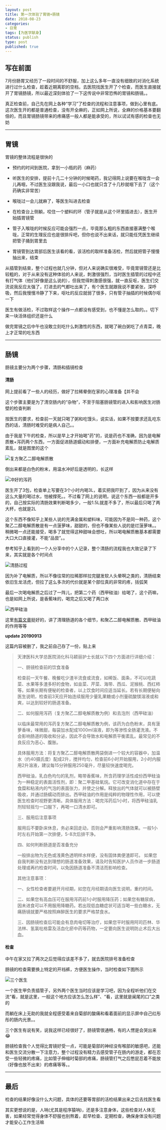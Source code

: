 ```yaml
---
layout: post
title: 第一次体验了胃镜+肠镜
date: 2018-08-23
categories:
- 日常
tags: [为医学献身]
status: publish
type: post
published: true
---
```


## 写在前面

7月份肠胃又经历了一段时间的不舒服，加上这么多年一直没有细致的对消化系统进行过什么检查，趁着近期离职的空档，去医院找医生开了个检查，而医生直接就开了胃镜肠镜，所以最近深刻体验了一下这传说中非常恐怖的胃镜和肠镜。。

真正检查前，自己先在网上各种“学习”了检查的流程和注意事项，做到心里有底。这次医生开的都是普通检查，没有开全麻的，正如网上所说，全麻的价格基本要翻倍的，而且胃镜肠镜带来的疼痛感一般人都是能承受的，所以试试有感的检查也无妨

---

## 胃镜

胃镜的整体流程是很快的

* 预约的时间到医院，拿到一小瓶的药（麻药）

* 听医生的安排，提前十几二十分钟的时候喝药，我记得网上说要在喉咙含一会儿再咽，不过医生没跟我说，最后一小口也就只含了十几秒就咽下去了（这个药确实非常苦）

* 喉咙过一会儿就麻了，等医生叫进去检查

* 在检查台上侧躺，咬住一个塑料的环（管子就是从这个环里插进去），医生开始插胃镜管

* 管子入喉咙的时候反应可能会强烈一点，毕竟那么粗的东西直接塞满整个喉咙，正常的生理反应也是很排斥吧，但你也说不出来话，就只能任凭医生继续把管子捅到胃里去

* 胃镜管到达胃部后医生该看的看，该活检的取样准备活检，然后就把管子慢慢抽出来，结束

从插管到结束，整个过程也就几分钟，但对人来说确实很难受，毕竟胃镜管还是比较粗的，对于从来没有这种体验的人来说，刺激很强烈，当时医生插管的过程中还有打气体（他们好像是这么说的），但我觉得刺激感很强，就一直反呕，医生们交流说我反应太强了，打进去的气都吐出来了，有个医生就跟我说不要紧张，深呼吸，然后我慢慢冷静了下来，呕吐的反应就弱了很多，只有管子抽插的时候偶尔呕一下

医生有做活检，不过取样这个操作一点都没有感受到，也不懂是怎么取的。。切下来一块活体组织还是什么

做完胃镜之后中午也没敢立刻吃什么刺激性的东西，就喝了碗白粥吃了点青菜，晚上才正常的吃东西

---

## 肠镜

肠镜主要分为两个步骤，清肠和插镜检查

#### 清肠

网上提前看了一些人的经历，做好了拉稀晕倒在家的心理准备【并不会

这个步骤主要是为了清空肠内的“杂物”，不至于阻塞肠镜管的进入和影响医生对肠壁的检查判断

按医生的要求，检查前一天就只喝了粥和吃馒头，说实话，如果不按要求还乱吃东西的话，清肠时难受的是病人自己。。

由于我是下午的检查，所以是早上才开始喝"药"的，说是药也不准确，因为是电解质散+泻药两个东西，一方面促进肠道蠕动和排便，一方面补充电解质防止电解质紊乱，就是图里的这个

![复方聚乙二醇电解质散](/images/blog_img/20180823/复方聚乙二醇电解质散.jpg)

倒出来都是白色的粉末，用温水冲好后是透明的，长这样

![冲好的泻药](/images/blog_img/20180823/冲好的泻药.jpg)

医生开了3包，检查单上写要在3个小时内喝3L，着实把我吓到了，因为从来没有这么大量的喝过水，怕被撑死。。不过看了网上的说明，说这个东西一般都是开多的，自己按实际的清肠效果判断喝多少，一般1.5L就差不多了，所以最后只喝了两大杯，也就是2L

这个东西不像知乎上某些人说的充满金属和塑料味，可能因为不是同一种药，这个聚乙二醇电解质散是有一点菠萝味，甜甜的，但也不像某些人说的是烂菠萝味。。稍微喝一点还能接受，喝多了就觉得这种甜味会想吐，所以喝电解质散基本都需要大口大口直接灌，不能“品尝”。。

参考知乎上看到的一个人分享中的个人记录，整个清肠的流程我也大致记录了下来，其实就是各个时间点

![清肠过程](/images/blog_img/20180823/清肠过程.png)

因为补了电解质，所以不像往常的拉稀那样拉完腿发软人头晕啊之类的，清肠结束依旧生龙活虎，但拉了这么多次的代价就是某个部位真的非常的疼，括弧笑

最后一次喝电解质之后过了一阵儿，把第二个药（西甲硅油）给喝了，这个药嘛，也是如网上所说，是香蕉味的，喝完之后又喝了两口水

![西甲硅油](/images/blog_img/20180823/西甲硅油.jpg)

这里[有篇文章](http://xhk.tjmugh.com.cn/NewsShow.aspx?ID=587)挺好的，讲了清理肠道的各个细节，和聚乙二醇电解质散、西甲硅油的作用等等

**update 20190913**

这篇内容被删了，我之前自己存了一份，贴上来

> 天津医科大学总医院消化科马颖丽护士长就以下四个方面进行详细介绍：
>
> 一、肠镜检查前的饮食准备
>
> 检查前一天午餐、晚餐吃少渣半流食或流食，如稀饭、面条，不可以吃蔬菜、水果等多渣多籽的食物，如韭菜、芹菜、海带、西瓜、泥猴桃、西红柿等。如果长期有便秘的检查者，以上饮食时间应适当延长。若有长期便秘向医生说明，检查前3天应开始连续服用少量乳果糖或小剂量硫酸镁溶液或和爽，以达到较好的肠道准备。
>
> 二、如何服用泻药（复方聚乙二醇电解质散为例）和去泡剂（西甲硅油）
>
> 以临床最常用的泻药复方聚乙二醇电解质散为例，该药为白色粉末，具有菠萝香味，味微甜，每袋加水配成1000ml溶液，即为等渗性全肠灌洗液。不会影响肠道的吸收和分泌，因此不会导致水和电解质平衡紊乱。最常见的不良反应为恶心、腹胀。
>
> 具体服用方法：将复方聚乙二醇电解质散两袋倒进一个较大的容器中，加温水（约40摄氏度）配成2升，搅拌均匀，检查前6小时开始服用，2小时内服用2升溶液，建议每15分钟服用250毫升，尽量较快速度喝完。
>
> 西甲硅油，乳白色均匀的乳剂，略带香蕉味，所含药理学活性成份西甲硅油为一种稳定的表面活性剂，即：聚二甲基硅氧烷。它可改变消化道中存在于食糜和粘液内的气泡的表面张力，并使之分解。释放出的气体就可以被肠壁吸收，并通过肠蠕动而排出。西甲硅油的作用是纯粹的物理性作用，可以使医生检查时视野更清晰。具体服用方法：喝完泻药后1小时，将西甲硅油乳剂轻轻摇匀一口服下，再喝一口清水即可。
>
> 三、服用后注意事项
>
> 服用后不要卧床休息，务必来回走动，否则会严重影响清肠效果。一般1小时左右开始第一次排便，5-8次后排干净。
>
> 四、如何判断肠道是否准备充分
>
> 一般排出物为无色或浅黄色透明样水样便，没有固体粪便渣即可。
如果您自我判断没有达到理想的肠道准备效果，请及时告知医护人员作进一步肠道处理或再约检查时间，以免因肠道准备不清洁而影响检查。
>
> 其他注意事项：
>
> 一、女性检查者要避开月经期，如您在月经期请向医生说明，重约时间。
>
> 二、如果您有高血压可在服用泻药前1小时服用降压药；如果您有糖尿病，因未进食可以不用服用降糖药。若出现低血糖症状可适当喝一些白糖水，无痛肠镜就要严格按照麻醉医生的要求严格禁食水。
>
> 三、因肠镜检查后可能会有息肉电切等治疗，如果您平时服用阿司匹林、华法林、氢氯吡格雷及活血化瘀中药等药物，一定要向医生说明防止术后大出血。

#### 检查

中午在家又拉了两次之后觉得应该差不多了，就去医院排号准备检查

肠镜的检查需要换上特定的开裆裤，方便医生操作，当时检查如下图所示

![三个医生](/images/blog_img/20180823/三个医生.png)

一个医生甲负责插管子，另外两个医生当时应该是学习吧，因为全程听他们在交流“看，就是这里，一般这个地方应该怎么怎么样”、“看，这里就是阑尾的口”之类的

而躺在床上无助的我就全程感受着来自菊部的酸痛和看着面前的显示屏中自己红彤彤的肠内光景。。

三个医生有说有笑，说我这样已经很好了，肠镜管很通畅，有的人愣是会哭出来 😂

肠镜检查我个人觉得比胃镜好受一点，可能是菊部的神经没有喉部的敏感吧，还能和医生交流分散一下注意力，整个过程没有精力去感受管子在肠内的游走，都在忍受一些轻微的疼痛，比如管子伸缩时菊部的疼痛，肠镜管打气之后憋屁忍着不能放（好像也放不出来）的疼痛等等。。

---

## 最后

检查的结果好像没什么大问题，具体的还要等胃部的活检结果出来之后去找医生看

其实更想说的是，人呐(尤其是程序猿呐)，还是多注意身体，这些检查对人体无害，如果经常觉得身体不舒服也别熬着，趁早检查、定期检查，确保身体没有问题才能安心工作生活嘛
